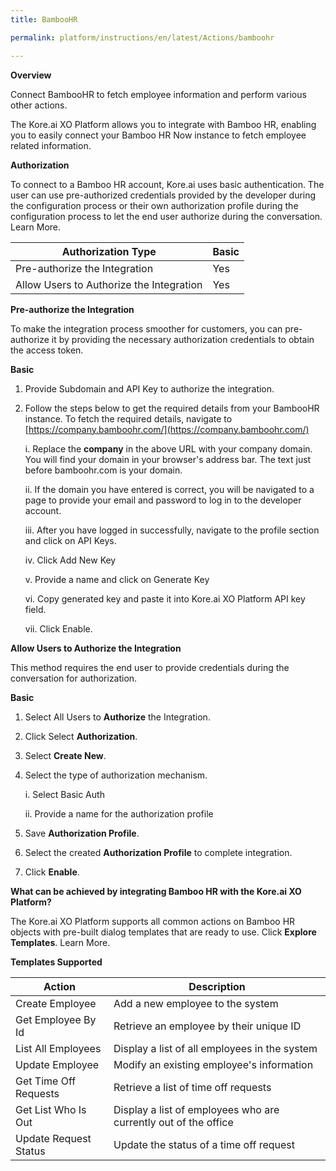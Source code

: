 ```yaml
---
title: BambooHR

permalink: platform/instructions/en/latest/Actions/bamboohr

---
```



<container>

**Overview**

Connect BambooHR to fetch employee information and perform various other actions.

The Kore.ai XO Platform allows you to integrate with Bamboo HR, enabling you to easily connect your Bamboo HR Now instance to fetch employee related information.

</container>

<container>

**Authorization**
 
To connect to a Bamboo HR account, Kore.ai uses basic authentication. The user can use pre-authorized credentials provided by the developer during the configuration process or their own authorization profile during the configuration process to let the end user authorize during the conversation. Learn More.
 
 
 |Authorization Type                      | Basic |
 |----------------------------------------|-------|
 |Pre-authorize the Integration           |  Yes  |
 |Allow Users to Authorize the Integration|  Yes  |


**Pre-authorize the Integration**
 
 To make the integration process smoother for customers, you can pre-authorize it by providing the necessary authorization credentials to obtain the access token.


 **Basic**
 
1. Provide Subdomain and API Key to authorize the integration.
 
2. Follow the steps below to get the required details from your BambooHR instance. To fetch the required details, navigate to [https://company.bamboohr.com/](https://company.bamboohr.com/)
 
    i.   Replace the **company** in the above URL with your company domain. You will find your domain in your browser's address bar. The text just before  bamboohr.com is your domain.

    ii.    If the domain you have entered is correct, you will be navigated to a page to provide your email and password to log in to the developer account. 
      
    iii.    After you have logged in successfully, navigate to the profile section and click on API Keys.
      
    iv.    Click Add New Key
       
    v.    Provide a name and click on Generate Key
      
    vi.    Copy generated key and paste it into Kore.ai XO Platform API key field.
      
    vii.    Click Enable.
 
 
**Allow Users to Authorize the Integration**
 
This method requires the end user to provide credentials during the conversation for authorization.
 
**Basic**
 
1. Select All Users to **Authorize** the Integration.
 
2. Click Select **Authorization**.
 
3. Select **Create New**.
 
4. Select the type of authorization mechanism.
 
    i. Select Basic Auth
 
   ii. Provide a name for the authorization profile
 
5. Save **Authorization Profile**.
 
6. Select the created **Authorization Profile** to complete integration.
 
7. Click **Enable**.
 
 </container>
 
 <container>

**What can be achieved by integrating Bamboo HR with the Kore.ai XO Platform?**
 
 The Kore.ai XO Platform supports all common actions on Bamboo HR objects with pre-built dialog templates that are ready to use. Click **Explore Templates**. Learn More.
 
**Templates Supported**

| Action           | Description            |
|------------------|------------------------|
|Create Employee   |Add a new employee to the system|
|Get Employee By Id   |Retrieve an employee by their unique ID|
|List All Employees     |Display a list of all employees in the system|
|Update Employee   |Modify an existing employee's information|
|Get Time Off Requests|Retrieve a list of time off requests|
|Get List Who Is Out|Display a list of employees who are currently out of the office|
|Update Request Status    |Update the status of a time off request|

</container>

